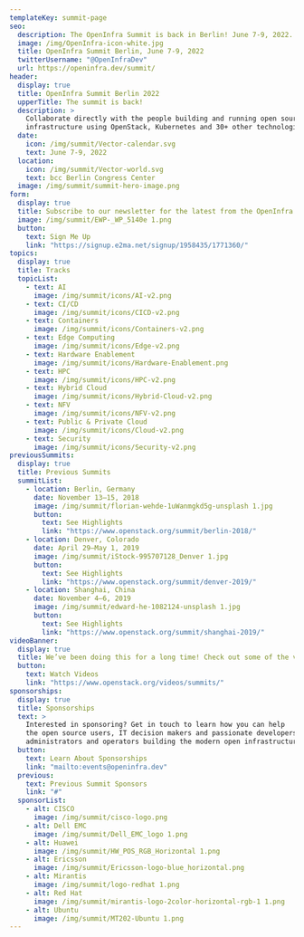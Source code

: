 ```yaml
---
templateKey: summit-page
seo:
  description: The OpenInfra Summit is back in Berlin! June 7-9, 2022. Collaborate directly with the people building and running open source infrastructure using OpenStack, Kubernetes and 30+ other technologies.
  image: /img/OpenInfra-icon-white.jpg
  title: OpenInfra Summit Berlin, June 7-9, 2022
  twitterUsername: "@OpenInfraDev"
  url: https://openinfra.dev/summit/
header:
  display: true
  title: OpenInfra Summit Berlin 2022
  upperTitle: The summit is back!
  description: >
    Collaborate directly with the people building and running open source 
    infrastructure using OpenStack, Kubernetes and 30+ other technologies. <a href="https://cfp.openinfra.dev">Now accepting talk submissions</a>.
  date:
    icon: /img/summit/Vector-calendar.svg
    text: June 7-9, 2022
  location:
    icon: /img/summit/Vector-world.svg
    text: bcc Berlin Congress Center
  image: /img/summit/summit-hero-image.png
form:
  display: true
  title: Subscribe to our newsletter for the latest from the OpenInfra Foundation.
  image: /img/summit/EWP-_WP_5140e 1.png
  button:
    text: Sign Me Up
    link: "https://signup.e2ma.net/signup/1958435/1771360/"
topics:
  display: true
  title: Tracks
  topicList:
    - text: AI
      image: /img/summit/icons/AI-v2.png
    - text: CI/CD
      image: /img/summit/icons/CICD-v2.png
    - text: Containers
      image: /img/summit/icons/Containers-v2.png
    - text: Edge Computing
      image: /img/summit/icons/Edge-v2.png
    - text: Hardware Enablement
      image: /img/summit/icons/Hardware-Enablement.png
    - text: HPC
      image: /img/summit/icons/HPC-v2.png
    - text: Hybrid Cloud
      image: /img/summit/icons/Hybrid-Cloud-v2.png
    - text: NFV
      image: /img/summit/icons/NFV-v2.png
    - text: Public & Private Cloud
      image: /img/summit/icons/Cloud-v2.png
    - text: Security
      image: /img/summit/icons/Security-v2.png
previousSummits:
  display: true
  title: Previous Summits
  summitList:
    - location: Berlin, Germany
      date: November 13–15, 2018
      image: /img/summit/florian-wehde-1uWanmgkd5g-unsplash 1.jpg
      button:
        text: See Highlights
        link: "https://www.openstack.org/summit/berlin-2018/"
    - location: Denver, Colorado
      date: April 29–May 1, 2019
      image: /img/summit/iStock-995707128_Denver 1.jpg
      button:
        text: See Highlights
        link: "https://www.openstack.org/summit/denver-2019/"
    - location: Shanghai, China
      date: November 4–6, 2019
      image: /img/summit/edward-he-1082124-unsplash 1.jpg
      button:
        text: See Highlights
        link: "https://www.openstack.org/summit/shanghai-2019/"
videoBanner:
  display: true
  title: We’ve been doing this for a long time! Check out some of the videos.
  button:
    text: Watch Videos
    link: "https://www.openstack.org/videos/summits/"
sponsorships:
  display: true
  title: Sponsorships
  text: >
    Interested in sponsoring? Get in touch to learn how you can help 
    the open source users, IT decision makers and passionate developers, 
    administrators and operators building the modern open infrastructure stack.
  button:
    text: Learn About Sponsorships
    link: "mailto:events@openinfra.dev"
  previous:
    text: Previous Summit Sponsors
    link: "#"
  sponsorList:
    - alt: CISCO
      image: /img/summit/cisco-logo.png
    - alt: Dell EMC
      image: /img/summit/Dell_EMC_logo 1.png
    - alt: Huawei
      image: /img/summit/HW_POS_RGB_Horizontal 1.png
    - alt: Ericsson
      image: /img/summit/Ericsson-logo-blue_horizontal.png
    - alt: Mirantis
      image: /img/summit/logo-redhat 1.png
    - alt: Red Hat
      image: /img/summit/mirantis-logo-2color-horizontal-rgb-1 1.png
    - alt: Ubuntu
      image: /img/summit/MT202-Ubuntu 1.png
---
```

